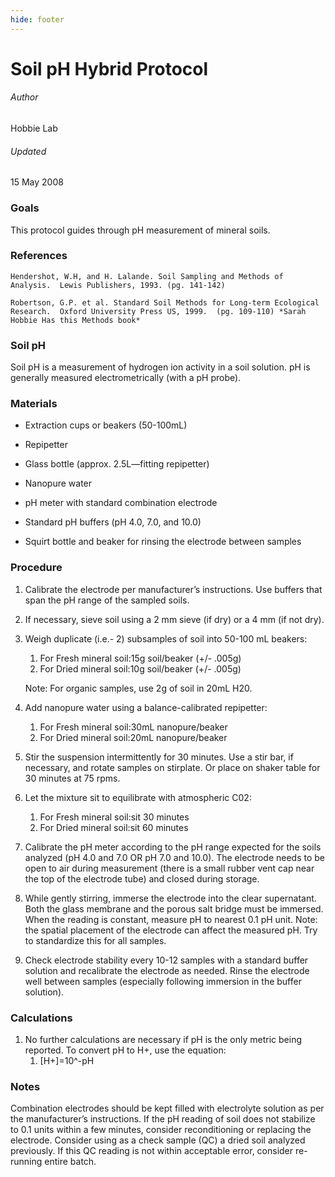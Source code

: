 ```yaml
---
hide: footer
---
```

# Soil pH Hybrid Protocol

###### Author
Hobbie Lab

###### Updated
15 May 2008

### Goals

This protocol guides through pH measurement of mineral soils.

### References

    Hendershot, W.H, and H. Lalande. Soil Sampling and Methods of Analysis.  Lewis Publishers, 1993. (pg. 141-142)

    Robertson, G.P. et al. Standard Soil Methods for Long-term Ecological Research.  Oxford University Press US, 1999.  (pg. 109-110) *Sarah Hobbie Has this Methods book*  

### Soil pH

Soil pH is a measurement of hydrogen ion activity in a soil solution. pH is generally measured electrometrically (with a pH probe).

### Materials

- Extraction cups or beakers (50-100mL)

- Repipetter

- Glass bottle (approx. 2.5L—fitting repipetter)

- Nanopure water

- pH meter with standard combination electrode

- Standard pH buffers (pH 4.0, 7.0, and 10.0)

- Squirt bottle and beaker for rinsing the electrode between samples

### Procedure

1. Calibrate the electrode per manufacturer’s instructions.  Use buffers that span the pH range of the sampled soils.

2. If necessary, sieve soil using a 2 mm sieve (if dry) or a 4 mm (if not dry).

3. Weigh duplicate (i.e.- 2) subsamples of soil into 50-100 mL beakers:
    1. For Fresh mineral soil:15g soil/beaker (+/- .005g)
    2. For Dried mineral soil:10g soil/beaker (+/- .005g)

    Note:  For organic samples, use 2g of soil in 20mL H20.

4. Add nanopure water using a balance-calibrated repipetter:
    1. For Fresh mineral soil:30mL nanopure/beaker
    2. For Dried mineral soil:20mL nanopure/beaker

5. Stir the suspension intermittently for 30 minutes.  Use a stir bar, if necessary, and rotate samples on stirplate.  Or place on shaker table for 30 minutes at 75 rpms.

6. Let the mixture sit to equilibrate with atmospheric C02:
    1. For Fresh mineral soil:sit 30 minutes
    2. For Dried mineral soil:sit 60 minutes

7. Calibrate the pH meter according to the pH range expected for the soils analyzed (pH 4.0 and 7.0 OR pH 7.0 and 10.0).  The electrode needs to be open to air during measurement (there is a small rubber vent cap near the top of the electrode tube) and closed during storage.

8. While gently stirring, immerse the electrode into the clear supernatant.  Both the glass membrane and the porous salt bridge must be immersed.  When the reading is constant, measure pH to nearest 0.1 pH unit.  Note:  the spatial placement of the electrode can affect the measured pH.  Try to standardize this for all samples.

9. Check electrode stability every 10-12 samples with a standard buffer solution and recalibrate the electrode as needed.  Rinse the electrode well between samples (especially following immersion in the buffer solution).

### Calculations

1. No further calculations are necessary if pH is the only metric being reported.  To convert pH to H+, use the equation:
    1. [H+]=10^-pH

### Notes

Combination electrodes should be kept filled with electrolyte solution as per the manufacturer’s instructions. If the pH reading of soil does not stabilize to 0.1 units within a few minutes, consider reconditioning or replacing the electrode. Consider using as a check sample (QC) a dried soil analyzed previously. If this QC reading is not within acceptable error, consider re-running entire batch.